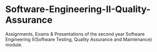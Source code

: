 # Software-Engineering-II-Quality-Assurance
Assignments, Exams &amp; Presentations of the second year Software Engineering II(Software Testing, Quality Assurance and Maintenance) module.
